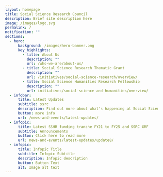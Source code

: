 ```yaml
---
layout: homepage
title: Social Science Research Council
description: Brief site description here
image: /images/logo.svg
permalink: /
notification: ""
sections:
  - hero:
      background: /images/hero-banner.png
      key_highlights:
        - title: About Us
          description: ""
          url: /who-we-are/about-us/
        - title: Social Science Research Thematic Grant
          description: ""
          url: /initiatives/social-science-research/overview/
        - title: Social Science Humanities Research Fellowship
          description: ""
          url: initiatives/social-science-and-humanities/overview/
  - infobar:
      title: Latest Updates
      subtitle: ssrc
      description: Find out more about what's happening at Social Science Research Council
      button: more info
      url: /news-and-events/latest-updates/
  - infopic:
      title: Latest SSHR funding tranche FY21 to FY25 and SSRC GRF
      subtitle: Announcements
      button: Click here to read more
      url: news-and-events/latest-updates/update8/
  - infopic:
      title: Infopic Title
      subtitle: Infopic Subtitle
      description: Infopic description
      button: Button Text
      alt: Image alt text
---
```

